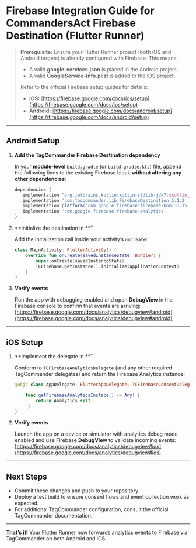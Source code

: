 # Firebase Integration Guide for CommandersAct Firebase Destination (Flutter Runner)

> **Prerequisite:** Ensure your Flutter Runner project (both iOS and Android targets) is already configured with Firebase. This means:
>
> * A valid **google-services.json** is placed in the Android project.
> * A valid **GoogleService-Info.plist** is added to the iOS project.
>
> Refer to the official Firebase setup guides for details:
>
> * **iOS:** [https://firebase.google.com/docs/ios/setup](https://firebase.google.com/docs/ios/setup)
> * **Android:** [https://firebase.google.com/docs/android/setup](https://firebase.google.com/docs/android/setup)

---

## Android Setup

1. **Add the TagCommander Firebase Destination dependency**

   In your **module‑level** `build.gradle` (or `build.gradle.kts`) file, append the following lines to the existing Firebase block **without altering any other dependencies**:

   ```gradle
   dependencies {
      implementation "org.jetbrains.kotlin:kotlin-stdlib-jdk7:$kotlin_version"
      implementation 'com.tagcommander.lib:FirebaseDestination:5.1.2'
      implementation platform('com.google.firebase:firebase-bom:33.15.0')
      implementation 'com.google.firebase:firebase-analytics'
   }
   ```

2. \*\*Initialize the destination in \*\*\`\`

   Add the initialization call inside your activity’s `onCreate`:

   ```kotlin
   class MainActivity: FlutterActivity() {
       override fun onCreate(savedInstanceState: Bundle?) {
           super.onCreate(savedInstanceState)
           TCFirebase.getInstance().initialize(applicationContext)
       }
   }
   ```

3. **Verify events**

   Run the app with debugging enabled and open **DebugView** in the Firebase console to confirm that events are arriving:
   [https://firebase.google.com/docs/analytics/debugview#android](https://firebase.google.com/docs/analytics/debugview#android)

---

## iOS Setup

1. \*\*Implement the delegate in \*\*\`\`

   Conform to `TCFirebaseAnalyticsDelegate` (and any other required TagCommander delegates) and return the Firebase Analytics instance:

   ```swift
   @objc class AppDelegate: FlutterAppDelegate, TCFirebaseConsentDelegate, TCFirebaseAnalyticsDelegate {

       func getFirebaseAnalyticsInstace() -> Any! {
           return Analytics.self
        }
   }
   ```

2. **Verify events**

   Launch the app on a device or simulator with analytics debug mode enabled and use Firebase **DebugView** to validate incoming events:
   [https://firebase.google.com/docs/analytics/debugview#ios](https://firebase.google.com/docs/analytics/debugview#ios)

---

## Next Steps

* Commit these changes and push to your repository.
* Deploy a test build to ensure consent flows and event collection work as expected.
* For additional TagCommander configuration, consult the official TagCommander documentation.

---

**That’s it!** Your Flutter Runner now forwards analytics events to Firebase via TagCommander on both Android and iOS.